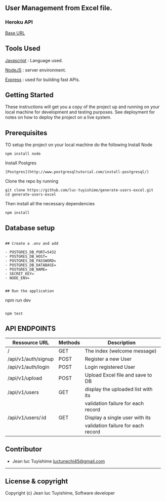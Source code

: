 ## User Management from Excel file.

### Heroku API

[Base URL](https://rssb-test.herokuapp.com/)

## Tools Used

[Javascript](https://javascript.info/) : Language used.

[NodeJS](https://nodejs.org/en/) : server environment.

[Express](http://expressjs.com/) : used for building fast APIs.

## Getting Started

These instructions will get you a copy of the project up and running on your local machine for development and testing purposes. See deployment for notes on how to deploy the project on a live system.

## Prerequisites

TO setup the project on your local machine do the following
Install Node

```
npm install node
```

Install Postgres

```
[Postgres](http://www.postgresqltutorial.com/install-postgresql/)
```

Clone the repo by running

```
git clone https://github.com/luc-tuyishime/generate-users-excel.git
cd generate-users-excel
```

Then install all the necessary dependencies

```
npm install
```

## Database setup

```

## Create a .env and add

- POSTGRES_DB_PORT=5432
- POSTGRES_DB_HOST=
- POSTGRES_DB_PASSWORD=
- POSTGRES_DB_DATABASE=
- POSTGRES_DB_NAME=
- SECRET_KEY=
- NODE_ENV=


## Run the application

```

npm run dev

```

npm test

```

## API ENDPOINTS

| Ressource URL       | Methods | Description                        |
| ------------------- | ------- | ---------------------------------- |
| /                   | GET     | The index (welcome message)        |
| /api/v1/auth/signup | POST    | Register a new User                |
| /api/v1/auth/login  | POST    | Login registered User              |
| /api/v1/upload      | POST    | Upload Excel file and save to DB   |
| /api/v1/users       | GET     | display the uploaded list with its |
|                     |         | validation failure for each record |
| /api/v1/users/:id   | GET     | Display a single user with its     |
|                     |         | validation failure for each record |

## Contributor

-   Jean luc Tuyishime <luctunechi45@gmail.com>

---

## License & copyright

Copyright (c) Jean luc Tuyishime, Software developer

```

```

